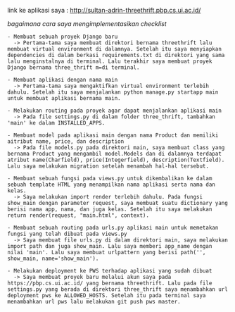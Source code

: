 link ke aplikasi saya : http://sultan-adrin-threethrift.pbp.cs.ui.ac.id/


*bagaimana cara saya mengimplementasikan checklist*

    - Membuat sebuah proyek Django baru
      -> Pertama-tama saya membuat direktori bernama threethrift lalu membuat virtual environment di dalamnya. Setelah itu saya menyiapkan dependencies di dalam berkasi requirements.txt di direktori yang sama lalu menginstalnya di terminal. Lalu terakhir saya membuat proyek Django bernama three_thrift m=di terminal.

    - Membuat aplikasi dengan nama main
      -> Pertama-tama saya mengaktifkan virtual environment terlebih dahulu. Setelah itu saya menjalankan python manage.py startapp main untuk membuat aplikasi bernama main.

    - Melakukan routing pada proyek agar dapat menjalankan aplikasi main
      -> Pada file settings.py di dalam folder three_thrift, tambahkan 'main' ke dalam INSTALLED_APPS.

    - Membuat model pada aplikasi main dengan nama Product dan memiliki aitribut name, price, dan description
      -> Pada file models.py pada direktori main, saya membuat class yang bernama Product yang mengambil model.Models dan di dalamnya terdapat atribut name(Charfield), price(Integerfield), description(Textfield). Lalu saya melakukan migration setelah menambah hal-hal tersebut.

    - Membuat sebuah fungsi pada views.py untuk dikembalikan ke dalam sebuah template HTML yang menampilkan nama aplikasi serta nama dan kelas.
      -> Saya melakukan import render terlebih dahulu. Pada fungsi show_main dengan parameter request, saya membuat suatu dictionary yang berisi nama app, nama, dan juga kelas. Setelah itu saya melakukan return render(request, "main.html", context).

    - Membuat sebuah routing pada urls.py aplikasi main untuk memetakan fungsi yang telah dibuat pada views.py
      -> Saya membuat file urls.py di dalam direktori main, saya melakukan import path dan juga show_main. Lalu saya memberi app_name dengan nilai 'main'. Lalu saya membuat urlpattern yang berisi path('', show_main, name='show_main').

    - Melakukan deployment ke PWS terhadap aplikasi yang sudah dibuat
      -> Saya membuat proyek baru melalui akun saya pada https://pbp.cs.ui.ac.id/ yang bernama threethrift. Lalu pada file settings.py yang berada di direktori three_thrift saya menambahkan url deployment pws ke ALLOWED_HOSTS. Setelah itu pada terminal saya menambahkan url pws lalu melakukan git push pws master.


